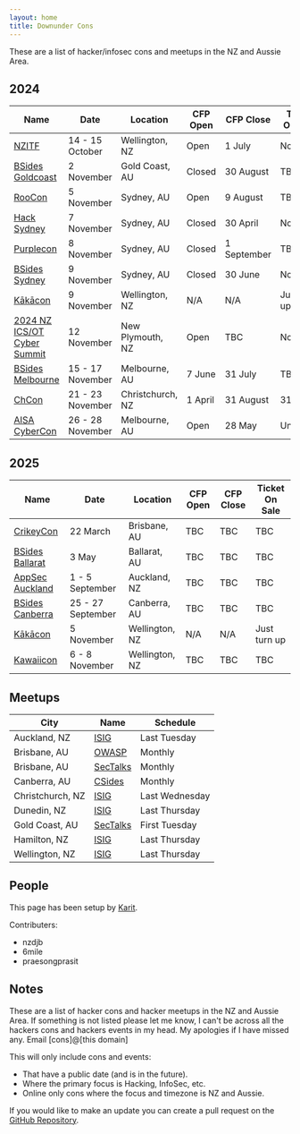 ```yaml
---
layout: home
title: Downunder Cons
---
```


These are a list of hacker/infosec cons and meetups in the NZ and Aussie Area.

## 2024

| Name | Date | Location | CFP Open | CFP Close | Ticket On Sale |
| ---- | ---- | -------- | -------- | --------- | -------------- |
| [NZITF](https://nzitf.org.nz/conference-details) | 14 - 15 October | Wellington, NZ | Open | 1 July | Now |
| [BSides Goldcoast](https://bsidesgoldie.com/) | 2 November | Gold Coast, AU | Closed | 30 August | TBC |
| [RooCon](https://x.com/RooCon_AU) | 5 November | Sydney, AU | Open | 9 August | TBC |
| [Hack Sydney](https://www.hack.sydney/) | 7 November | Sydney, AU | Closed| 30 April | Now |
| [Purplecon](https://purplecon.org/) | 8 November | Sydney, AU | Closed| 1 September | TBC |
| [BSides Sydney](https://bsides.sydney) | 9 November | Sydney, AU | Closed | 30 June | Now |
| [Kākācon](https://www.kākācon.nz/) | 9 November | Wellington, NZ | N/A | N/A | Just turn up |
| [2024 NZ ICS/OT Cyber Summit](https://icscyber.org.nz/) | 12 November | New Plymouth, NZ | Open | TBC | Now |
| [BSides Melbourne](https://www.bsidesmelbourne.com/) | 15 - 17 November | Melbourne, AU | 7 June | 31 July | TBC |
| [ChCon](https://2024.chcon.nz/) | 21 - 23 November | Christchurch, NZ | 1 April | 31 August | 31 July |
| [AISA CyberCon](https://conference.aisa.org.au/QuickEventWebsitePortal/2024-australian-cyber-conference-melbourne/cfs-site) | 26 - 28 November | Melbourne, AU | Open | 28 May | Unknown |

## 2025

| Name | Date | Location | CFP Open | CFP Close | Ticket On Sale |
| ---- | ---- | -------- | -------- | --------- | -------------- |
| [CrikeyCon](https://crikeycon.com/) | 22 March | Brisbane, AU | TBC | TBC | TBC |
| [BSides Ballarat](https://www.linkedin.com/posts/dr-paul-black-20b615a0_bsides-ballarat-will-be-held-on-saturday-activity-7248840033477033984-bg4I/) | 3 May | Ballarat, AU | TBC | TBC | TBC |
| [AppSec Auckland](https://appsec.org.nz/conference/) | 1 - 5 September | Auckland, NZ | TBC | TBC | TBC |
| [BSides Canberra](https://www.bsidesau.com.au/) | 25 - 27 September | Canberra, AU | TBC | TBC | TBC |
| [Kākācon](https://www.kākācon.nz/) | 5 November | Wellington, NZ | N/A | N/A | Just turn up |
| [Kawaiicon](https://kawaiicon.org/) | 6 - 8 November | Wellington, NZ | TBC | TBC | TBC |

## Meetups

| City | Name | Schedule |
| ---- | ---- | -------- |
| Auckland, NZ | [ISIG](https://isig.org.nz/) | Last Tuesday |
| Brisbane, AU | [OWASP](https://www.meetup.com/brisbane-owasp-meetup-group/) | Monthly |
| Brisbane, AU | [SecTalks](https://www.meetup.com/SecTalks-Brisbane/) | Monthly |
| Canberra, AU | [CSides](https://www.bsidesau.com.au/csides.html) | Monthly |
| Christchurch, NZ | [ISIG](https://www.meetup.com/isig-christchurch-nz/) | Last Wednesday |
| Dunedin, NZ | [ISIG](https://isig.org.nz/) | Last Thursday |
| Gold Coast, AU | [SecTalks](https://www.meetup.com/sectalks-goldcoast/) | First Tuesday |
| Hamilton, NZ | [ISIG](https://isig.org.nz/) | Last Thursday |
| Wellington, NZ | [ISIG](https://isig.org.nz/) | Last Thursday |

## People
This page has been setup by [Karit](https://www.karit.nz/).

Contributers:
* nzdjb
* 6mile
* praesongprasit

## Notes
These are a list of hacker cons and hacker meetups in the NZ and Aussie Area. If something is not listed please let me know, I can't be across all the hackers cons and hackers events in my head. My apologies if I have missed any. Email [cons]@[this domain]

This will only include cons and events:
* That have a public date (and is in the future).
* Where the primary focus is Hacking, InfoSec, etc.
* Online only cons where the focus and timezone is NZ and Aussie.

If you would like to make an update you can create a pull request on the [GitHub Repository](https://github.com/nzkarit/downundercons).
